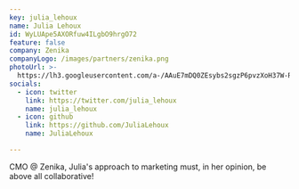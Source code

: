 ```yaml
---
key: julia_lehoux
name: Julia Lehoux
id: WyLUApe5AXORfuw4ILgbO9hrgO72
feature: false
company: Zenika
companyLogo: /images/partners/zenika.png
photoUrl: >-
  https://lh3.googleusercontent.com/a-/AAuE7mDQ0ZEsybs2sgzP6pvzXoH37W-RFS_svGPs9-SYSA
socials:
  - icon: twitter
    link: https://twitter.com/julia_lehoux
    name: julia_lehoux
  - icon: github
    link: https://github.com/JuliaLehoux
    name: JuliaLehoux

---
```


CMO @ Zenika, Julia's approach to marketing must, in her opinion, be above all collaborative!